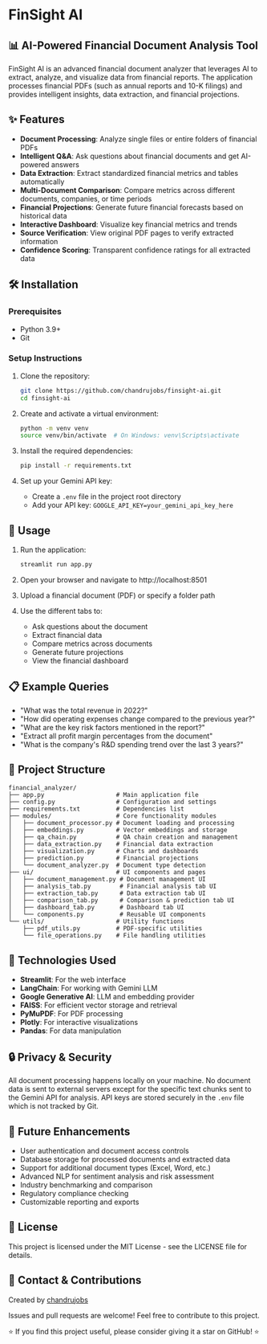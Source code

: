 # FinSight AI

## 📊 AI-Powered Financial Document Analysis Tool

FinSight AI is an advanced financial document analyzer that leverages AI to extract, analyze, and visualize data from financial reports. The application processes financial PDFs (such as annual reports and 10-K filings) and provides intelligent insights, data extraction, and financial projections.

## ✨ Features

- **Document Processing**: Analyze single files or entire folders of financial PDFs
- **Intelligent Q&A**: Ask questions about financial documents and get AI-powered answers
- **Data Extraction**: Extract standardized financial metrics and tables automatically
- **Multi-Document Comparison**: Compare metrics across different documents, companies, or time periods
- **Financial Projections**: Generate future financial forecasts based on historical data
- **Interactive Dashboard**: Visualize key financial metrics and trends
- **Source Verification**: View original PDF pages to verify extracted information
- **Confidence Scoring**: Transparent confidence ratings for all extracted data

## 🛠️ Installation

### Prerequisites

- Python 3.9+
- Git

### Setup Instructions

1. Clone the repository:
   ```bash
   git clone https://github.com/chandrujobs/finsight-ai.git
   cd finsight-ai
   ```

2. Create and activate a virtual environment:
   ```bash
   python -m venv venv
   source venv/bin/activate  # On Windows: venv\Scripts\activate
   ```

3. Install the required dependencies:
   ```bash
   pip install -r requirements.txt
   ```

4. Set up your Gemini API key:
   - Create a `.env` file in the project root directory
   - Add your API key: `GOOGLE_API_KEY=your_gemini_api_key_here`

## 🚀 Usage

1. Run the application:
   ```bash
   streamlit run app.py
   ```

2. Open your browser and navigate to http://localhost:8501

3. Upload a financial document (PDF) or specify a folder path

4. Use the different tabs to:
   - Ask questions about the document
   - Extract financial data
   - Compare metrics across documents
   - Generate future projections
   - View the financial dashboard

## 📋 Example Queries

- "What was the total revenue in 2022?"
- "How did operating expenses change compared to the previous year?"
- "What are the key risk factors mentioned in the report?"
- "Extract all profit margin percentages from the document"
- "What is the company's R&D spending trend over the last 3 years?"

## 📁 Project Structure

```
financial_analyzer/
├── app.py                    # Main application file
├── config.py                 # Configuration and settings
├── requirements.txt          # Dependencies list
├── modules/                  # Core functionality modules
│   ├── document_processor.py # Document loading and processing
│   ├── embeddings.py         # Vector embeddings and storage
│   ├── qa_chain.py           # QA chain creation and management
│   ├── data_extraction.py    # Financial data extraction
│   ├── visualization.py      # Charts and dashboards
│   ├── prediction.py         # Financial projections
│   └── document_analyzer.py  # Document type detection
├── ui/                       # UI components and pages
│   ├── document_management.py # Document management UI
│   ├── analysis_tab.py        # Financial analysis tab UI
│   ├── extraction_tab.py      # Data extraction tab UI
│   ├── comparison_tab.py      # Comparison & prediction tab UI
│   ├── dashboard_tab.py       # Dashboard tab UI
│   └── components.py          # Reusable UI components
└── utils/                    # Utility functions
    ├── pdf_utils.py          # PDF-specific utilities
    └── file_operations.py    # File handling utilities
```

## 🔧 Technologies Used

- **Streamlit**: For the web interface
- **LangChain**: For working with Gemini LLM
- **Google Generative AI**: LLM and embedding provider
- **FAISS**: For efficient vector storage and retrieval
- **PyMuPDF**: For PDF processing
- **Plotly**: For interactive visualizations
- **Pandas**: For data manipulation

## 🔒 Privacy & Security

All document processing happens locally on your machine. No document data is sent to external servers except for the specific text chunks sent to the Gemini API for analysis. API keys are stored securely in the `.env` file which is not tracked by Git.

## 🔮 Future Enhancements

- User authentication and document access controls
- Database storage for processed documents and extracted data
- Support for additional document types (Excel, Word, etc.)
- Advanced NLP for sentiment analysis and risk assessment
- Industry benchmarking and comparison
- Regulatory compliance checking
- Customizable reporting and exports

## 📄 License

This project is licensed under the MIT License - see the LICENSE file for details.

## 👥 Contact & Contributions

Created by [chandrujobs](https://github.com/chandrujobs)

Issues and pull requests are welcome! Feel free to contribute to this project.

⭐ If you find this project useful, please consider giving it a star on GitHub! ⭐
